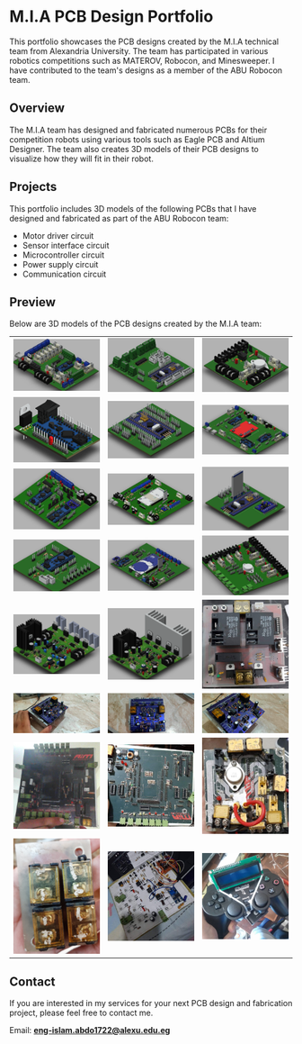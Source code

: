 # M.I.A PCB Design Portfolio
This portfolio showcases the PCB designs created by the M.I.A technical team from Alexandria University. The team has participated in various robotics competitions such as MATEROV, Robocon, and Minesweeper. I have contributed to the team's designs as a member of the ABU Robocon team.

## Overview
The M.I.A team has designed and fabricated numerous PCBs for their competition robots using various tools such as Eagle PCB and Altium Designer. The team also creates 3D models of their PCB designs to visualize how they will fit in their robot.

## Projects
This portfolio includes 3D models of the following PCBs that I have designed and fabricated as part of the ABU Robocon team:

- Motor driver circuit
- Sensor interface circuit
- Microcontroller circuit
- Power supply circuit
- Communication circuit

## Preview
Below are 3D models of the PCB designs created by the M.I.A team:
 <!-- 4 pics at row -->
<!--

|  |  |  |  |
| ------- | ------- | ------- | ------- |
| <img src='./nemotic_horse/nemotic-horse.png' width='300' /> | <img src='./piston_stm/piston_stm.png' width='300' /> | <img src='./power-distribution/power-distribution.png' width='300' /> | <img src='./ps2/ps2.png' width='300' /> |
| <img src='./stm_shild/stm_shild.png' width='300' /> | <img src='./tiva-c/tiva-c.png' width='300' /> | <img src='./dababa/dababa.png' width='300' /> | <img src='./due/due.png' width='300' /> |
| <img src='./main_stm/main_stm.png' width='300' /> | <img src='./nano-master/nano-master.png' width='300' /> | <img src='./base-1/base-1.png' width='300' /> | <img src='./main_power/main_power.png' width='300' /> |
| <img src='./cytron-motor-driver/without heatsink/cytron-last-version-without-heatsink.png' width='300' /> | <img src='./cytron-motor-driver/cytron-last-version.png' width='300' /> |  <img src='./motor-driver-30A-relays/f.motor-driver-30A-relays.jpeg' width='300' /> | <img src='./cytron-motor-driver/f.cytron-1.jpg' width='300' /> |
| <img src='./cytron-motor-driver/f.cytron-2.jpg' width='300' /> | <img src='./cytron-motor-driver/f.cytron-3.jpg' width='300' /> | <img src='./base pcb  verisins/fbase-2.png' width='300' /> | <img src='./base-1/f.base-1.jpeg' width='300' /> |
| <img src='./power-distribution/f.power-distribution.jpeg' width='300' /> | <img src='./battery/f.battery.jpg' width='300' /> | <img src='./cytron-motor-driver/cytron-v1.jpeg' width='300' /> | <img src='./ps2/f.ps2.jpg' width='300' /> |

-->

 <!-- 3 pics at row -->
|  |  |  |
| ------- | ------- | ------- |
| <img src='./nemotic_horse/nemotic-horse.png' width='300' /> | <img src='./piston_stm/piston_stm.png' width='300' /> | <img src='./power-distribution/power-distribution.png' width='300' /> |
| <img src='./ps2/ps2.png' width='300' /> | <img src='./stm_shild/stm_shild.png' width='300' /> | <img src='./tiva-c/tiva-c.png' width='300' /> |
| <img src='./dababa/dababa.png' width='300' /> | <img src='./due/due.png' width='300' /> | <img src='./main_stm/main_stm.png' width='300' /> |
| <img src='./nano-master/nano-master.png' width='300' /> | <img src='./base-1/base-1.png' width='300' /> | <img src='./main_power/main_power.png' width='300' /> |
| <img src='./cytron-motor-driver/without heatsink/cytron-last-version-without-heatsink.png' width='300' /> | <img src='./cytron-motor-driver/cytron-last-version.png' width='300' /> |  <img src='./motor-driver-30A-relays/f.motor-driver-30A-relays.jpeg' width='300' /> |
| <img src='./cytron-motor-driver/f.cytron-1.jpg' width='300' /> | <img src='./cytron-motor-driver/f.cytron-2.jpg' width='300' /> | <img src='./cytron-motor-driver/f.cytron-3.jpg' width='300' /> |
| <img src='./base pcb  verisins/fbase-2.png' width='300' /> | <img src='./base-1/f.base-1.jpeg' width='300' /> | <img src='./power-distribution/f.power-distribution.jpeg' width='300' /> |
| <img src='./battery/f.battery.jpg' width='300' /> | <img src='./cytron-motor-driver/cytron-v1.jpeg' width='300' /> | <img src='./ps2/f.ps2.jpg' width='300' /> |

## Contact
If you are interested in my services for your next PCB design and fabrication project, please feel free to contact me.

Email: **eng-islam.abdo1722@alexu.edu.eg**



